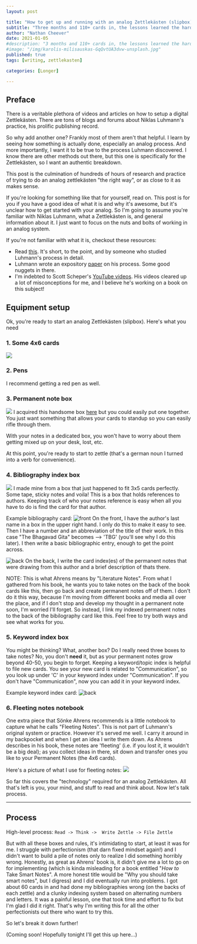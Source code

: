 ```yaml
---
layout: post

title: "How to get up and running with an analog Zettlekästen (slipbox)"
subtitle: "Three months and 110+ cards in, the lessons learned the hard way" 
author: "Nathan Cheever"
date: 2021-01-05
#description: "3 months and 110+ cards in, the lessons learned the hardway (lots of whiteout)"
#image: "/img/karolis-milisauskas-GqQvtUA3dvw-unsplash.jpg"
published: true
tags: [writing, zettlekasten]

categories: [Longer]

---
```


## Preface
There is a veritable plethora of videos and articles on how to setup a digital Zettlekästen. There are tons of blogs and forums about Niklas Luhmann's practice, his prolific publishing record.

So why add another one? Frankly most of them aren't that helpful. I learn by seeing how something is actually done, especially an analog process. And more importantly, I want it to be true to the process Luhmann discovered. I know there are other methods out there, but this one is specifically for the Zettlekästen, so I want an authentic breakdown.

This post is the culmination of hundreds of hours of research and practice of trying to do an analog zettlekästen "the right way", or as close to it as makes sense.

If you're looking for something like that for yourself, read on. This post is for you if you have a good idea of what it is and why it's awesome, but it's unclear how to get started with your analog. So I'm going to assume you're familiar with Niklas Luhmann, what a Zettlekästen is, and general information about it. I just want to focus on the nuts and bolts of working in an analog system.

If you're not familiar with what it is, checkout these resources:
 * Read [this](https://sociologica.unibo.it/article/view/8350/8270). It's short, to the point, and by someone who studied Luhmann's process in detail.
 * Luhmann wrote an expository [paper](https://luhmann.surge.sh/communicating-with-slip-boxes) on his process. Some good nuggets in there.
 * I'm indebted to Scott Scheper's [YouTube videos](https://www.youtube.com/user/scottscheper). His videos cleared up a lot of misconceptions for me, and I believe he's working on a book on this subject!

## Equipment setup
Ok, you're ready to start an analog Zettlekästen (slipbox). Here's what you need

 ### 1. Some 4x6 cards
 ![](/img/zettlekasten/IMG_3052.jpg)

 ### 2. Pens
 I recommend getting a red pen as well.

 ### 3. Permanent note box
 ![](/img/zettlekasten/IMG_3053.jpg)
I acquired this handsome box [here]() but you could easily put one together. You just want something that allows your cards to standup so you can easily rifle through them.

With your notes in a dedicated box, you won't have to worry about them getting mixed up on your desk, lost, etc. 

At this point, you're ready to start to zettle (that's a german noun I turned into a verb for convenience).

 ### 4. Bibliography index box
 ![](/img/zettlekasten/IMG_3038.jpg)
 I made mine from a box that just happened to fit 3x5 cards perfectly. Some tape, sticky notes and voila! 
This is a box that holds references to authors.
Keeping track of who your notes reference is easy when all you have to do is find the card for that author.

Example bibliography card:
![front](/img/zettlekasten/IMG_3040.jpg) 
On the front, I have the author's last name in a box in the upper right hand. I only do this to make it easy to see. Then I have a number and an abbreviation of the title of their work. In this case "The Bhagavad Gita" becomes --> 'TBG' (you'll see why I do this later). I then write a basic bibliographic entry, enough to get the point across.

![back](/img/zettlekasten/IMG_3041.jpg) 
On the back, I write the card index(es) of the permanent notes that were drawing from this author and a brief description of thats there.

NOTE: This is what Ahrens means by "Literature Notes". From what I gathered from his book, he wants you to take notes on the back of the book cards like this, then go back and create permanent notes off of them. I don't do it this way, because I'm moving from different books and media all over the place, and if I don't stop and develop my thought in a permanent note soon, I'm worried I'll forget. So instead, I link my indexed permanent notes to the back of the bibilography card like this. Feel free to try both ways and see what works for you.


 ### 5. Keyword index box
 You might be thinking? What, another box? Do I really need three boxes to take notes? No, you don't __need__ it, but as your permanent notes grow beyond 40-50, you begin to forget. Keeping a keyword/topic index is helpful to file new cards. You see your new card is related to "Communication", so you look up under 'C' in your keyword index under "Communication". If you don't have "Communication", now you can add it in your keyword index.

Example keyword index card:
![back](/img/zettlekasten/IMG_3045.jpg) 

### 6. Fleeting notes notebook 
One extra piece that Sönke Ahrens recommends is a little notebook to capture what he calls "Fleeting Notes". This is not part of Luhmann's original system or practice. However it's served me well. I carry it around in my backpocket and when I get an idea I write them down. As Ahrens describes in his book, these notes are 'fleeting' (i.e. if you lost it, it wouldn't be a big deal); as you collect ideas in there, sit down and transfer ones you like to your Permanent Notes (the 4x6 cards).

 Here's a picture of what I use for fleeting notes:
 ![](/img/zettlekasten/IMG_3051.jpg)

So far this covers the "technology" required for an analog Zettlekästen. All that's left is you, your mind, and stuff to read and think about. Now let's talk process.

------------

## Process
High-level process: `Read -> Think ->  Write Zettle -> File Zettle`

But with all these boxes and rules, it's intimidating to start, at least it was for me. I struggle with perfectionism (that darn fixed mindset again!) and I didn't want to build a pile of notes only to realize I did something horribly wrong. Honestly, as great as Ahrens' book is, it didn't give me a lot to go on for implementing (which is kinda misleading for a book entitled "_How to_ Take Smart Notes". A more honest title would be "Why you should take smart notes", but I digress) and I did eventually run into problems. I got about 60 cards in and had done my bibliographies wrong (on the backs of each zettle) and a clunky indexing system based on alternating numbers and letters. It was a painful lesson, one that took time and effort to fix but I'm glad I did it right. That's why I'm writing this for all the other perfectionists out there who want to try this.

So let's break it down further!

(Coming soon! Hopefully tonight I'll get this up here...)
 
